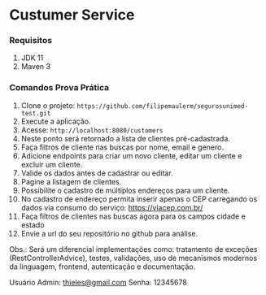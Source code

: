 # Custumer Service

### Requisitos

1. JDK 11
1. Maven 3

### Comandos Prova Prática

1. Clone o projeto: `https://github.com/filipemaulerm/segurosunimed-test.git`
2. Execute a aplicação.
3. Acesse: `http://localhost:8080/customers`
4. Neste ponto será retornado a lista de clientes pré-cadastrada.
5. Faça filtros de cliente nas buscas por nome, email e genero.
6. Adicione endpoints para criar um novo cliente, editar um cliente e excluir um cliente.
7. Valide os dados antes de cadastrar ou editar.
8. Pagine a listagem de clientes.
9. Possibilite o cadastro de múltiplos endereços para um cliente.
10. No cadastro de endereço permita inserir apenas o CEP carregando os dados via consumo do serviço: https://viacep.com.br/
11. Faça filtros de clientes nas buscas agora para os campos cidade e estado
12. Envie a url do seu repositório no github para análise.

Obs.: Será um diferencial implementações como: tratamento de exceções (RestControllerAdvice), testes, validações, uso de mecanismos modernos da linguagem, frontend, autenticação e documentação. 

Usuário Admin: thieles@gmail.com
Senha: 12345678